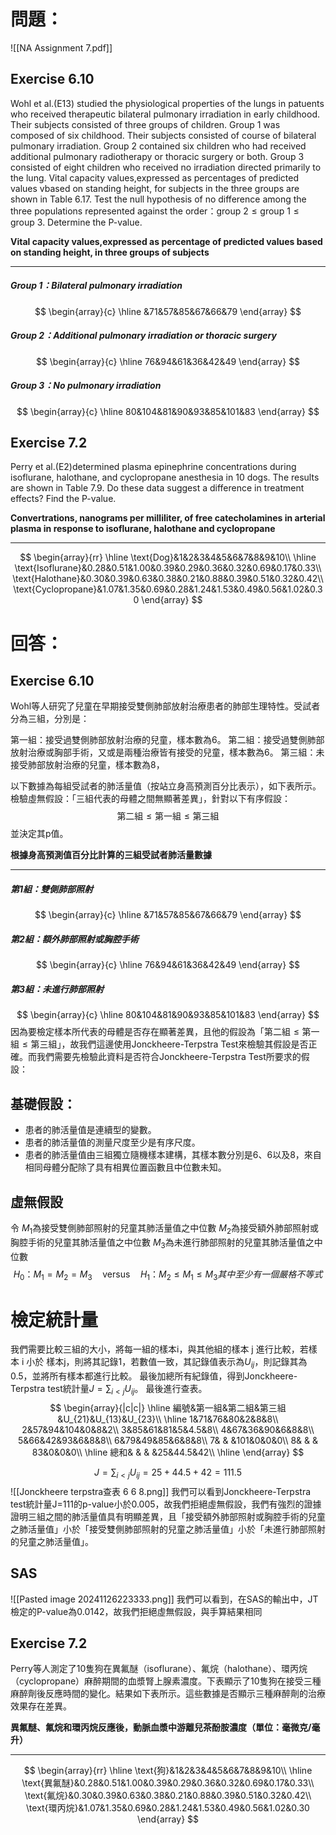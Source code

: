 # 問題：
![[NA Assignment 7.pdf]]
## Exercise 6.10
Wohl et al.(E13) studied the physiological properties of the lungs in patuents who received therapeutic bilateral pulmonary irradiation in early childhood. Their subjects consisted of three groups of children. Group 1 was composed of six childhood. Their subjects consisted of course of bilateral pulmonary irradiation. Group 2 contained six children who had received additional pulmonary radiotherapy or thoracic surgery or both. Group 3 consisted of eight children who received no irradiation directed primarily to the lung. Vital capacity values,expressed as percentages of predicted values vbased on standing height, for subjects in the three groups are shown in Table 6.17. Test the null hypothesis of no difference among the three populations represented against the order：$\text{group 2}\leq\text{group 1}\leq\text{group 3}$. Determine the P-value.


**Vital capacity values,expressed as percentage of predicted values based on standing height, in three groups of subjects**
- - -
##### Group 1：Bilateral pulmonary irradiation
$$
\begin{array}{c}
\hline
&71&57&85&67&66&79
\end{array}
$$
##### Group 2：Additional pulmonary irradiation or thoracic surgery
$$
\begin{array}{c}
\hline
76&94&61&36&42&49
\end{array}
$$
##### Group 3：No pulmonary irradiation
$$
\begin{array}{c}
\hline
80&104&81&90&93&85&101&83
\end{array}
$$

## Exercise 7.2
Perry et al.(E2)determined plasma epinephrine concentrations during isoflurane, halothane, and cyclopropane anesthesia in 10 dogs. The results are shown in Table 7.9. Do these data suggest a difference in treatment effects? Find the P-value.

**Convertrations, nanograms per milliliter, of free catecholamines in arterial plasma in response to isoflurane, halothane and cyclopropane**
- - -
$$
\begin{array}{rr}
\hline
\text{Dog}&1&2&3&4&5&6&7&8&9&10\\
\hline
\text{Isoflurane}&0.28&0.51&1.00&0.39&0.29&0.36&0.32&0.69&0.17&0.33\\
\text{Halothane}&0.30&0.39&0.63&0.38&0.21&0.88&0.39&0.51&0.32&0.42\\
\text{Cyclopropane}&1.07&1.35&0.69&0.28&1.24&1.53&0.49&0.56&1.02&0.30
\end{array}
$$

# 回答：
## Exercise 6.10
Wohl等人研究了兒童在早期接受雙側肺部放射治療患者的肺部生理特性。受試者分為三組，分別是：

第一組：接受過雙側肺部放射治療的兒童，樣本數為6。
第二組：接受過雙側肺部放射治療或胸部手術，又或是兩種治療皆有接受的兒童，樣本數為6。
第三組：未接受肺部放射治療的兒童，樣本數為8，

以下數據為每組受試者的肺活量值（按站立身高預測百分比表示），如下表所示。檢驗虛無假設：「三組代表的母體之間無顯著差異」，針對以下有序假設：
$$
\text{第二組}\leq\text{第一組}\leq\text{第三組}
$$
並決定其p值。


**根據身高預測值百分比計算的三組受試者肺活量數據**
- - -
##### 第1組：雙側肺部照射
$$
\begin{array}{c}
\hline
&71&57&85&67&66&79
\end{array}
$$
##### 第2組：額外肺部照射或胸腔手術
$$
\begin{array}{c}
\hline
76&94&61&36&42&49
\end{array}
$$
##### 第3組：未進行肺部照射
$$
\begin{array}{c}
\hline
80&104&81&90&93&85&101&83
\end{array}
$$
因為要檢定樣本所代表的母體是否存在顯著差異，且他的假設為「$\text{第二組}\leq\text{第一組}\leq\text{第三組}$」，故我們這邊使用Jonckheere-Terpstra Test來檢驗其假設是否正確。而我們需要先檢驗此資料是否符合Jonckheere-Terpstra Test所要求的假設：
## 基礎假設：
- 患者的肺活量值是連續型的變數。
- 患者的肺活量值的測量尺度至少是有序尺度。
- 患者的肺活量值由三組獨立隨機樣本建構，其樣本數分別是6、6以及8，來自相同母體分配除了具有相異位置函數且中位數未知。
## 虛無假設
令
$M_1$為接受雙側肺部照射的兒童其肺活量值之中位數
$M_2$為接受額外肺部照射或胸腔手術的兒童其肺活量值之中位數
$M_3$為未進行肺部照射的兒童其肺活量值之中位數
$$
H_0\text{：}M_1=M_2=M_3\quad\text{versus}\quad H_1\text{：}M_2\leq M_1\leq M_3 其中至少有一個嚴格不等式
$$
# 檢定統計量
我們需要比較三組的大小，將每一組的樣本i，與其他組的樣本 j 進行比較，若樣本 i 小於 樣本j，則將其記錄1，若數值一致，其記錄值表示為$U_{ij}$，則記錄其為0.5，並將所有樣本都進行比較。
最後加總所有紀錄值，得到Jonckheere-Terpstra test統計量$J=\sum_{i<j}U_{ij}$。
最後進行查表。
$$
\begin{array}{|c|c|}
\hline
編號&第一組&第二組&第三組&U_{21}&U_{13}&U_{23}\\
\hline
1&71&76&80&2&8&8\\
2&57&94&104&0&8&2\\
3&85&61&81&5&4.5&8\\
4&67&36&90&6&8&8\\
5&66&42&93&6&8&8\\
6&79&49&85&6&8&8\\
7& & &101&0&0&0\\
8& & & 83&0&0&0\\
\hline
總和& & & &25&44.5&42\\
\hline
\end{array}
$$

$$
J=\sum_{i<j}U_{ij}=25+44.5+42=111.5
$$
![[Jonckheere terpstra查表 6 6 8.png]]
我們可以看到Jonckheere-Terpstra test統計量J=111的p-value小於0.005，故我們拒絕虛無假設，我們有強烈的證據證明三組之間的肺活量值具有明顯差異，且「接受額外肺部照射或胸腔手術的兒童之肺活量值」小於「接受雙側肺部照射的兒童之肺活量值」小於「未進行肺部照射的兒童之肺活量值」。
## SAS
![[Pasted image 20241126223333.png]]
我們可以看到，在SAS的輸出中，JT檢定的P-value為0.0142，故我們拒絕虛無假設，與手算結果相同
## Exercise 7.2
Perry等人測定了10隻狗在異氟醚（isoflurane）、氟烷（halothane）、環丙烷（cyclopropane）麻醉期間的血漿腎上腺素濃度。下表顯示了10隻狗在接受三種麻醉劑後反應時間的變化。結果如下表所示。這些數據是否顯示三種麻醉劑的治療效果存在差異。

**異氟醚、氟烷和環丙烷反應後，動脈血漿中游離兒茶酚胺濃度（單位：毫微克/毫升）**
- - -
$$
\begin{array}{rr}
\hline
\text{狗}&1&2&3&4&5&6&7&8&9&10\\
\hline
\text{異氟醚}&0.28&0.51&1.00&0.39&0.29&0.36&0.32&0.69&0.17&0.33\\
\text{氟烷}&0.30&0.39&0.63&0.38&0.21&0.88&0.39&0.51&0.32&0.42\\
\text{環丙烷}&1.07&1.35&0.69&0.28&1.24&1.53&0.49&0.56&1.02&0.30
\end{array}
$$
